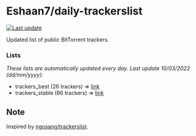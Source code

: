 
# Eshaan7/daily-trackerslist 

[![Last update](https://img.shields.io/badge/Last%20update-10/03/2022-blue.svg)](#)

Updated list of public BitTorrent trackers.

### Lists
*These lists are automatically updated every day. Last update 10/03/2022 (_dd/mm/yyyy_):*

* trackers_best (26 trackers) => [link](https://raw.githubusercontent.com/eshaan7/daily-trackerslist/master/trackers_best.txt)
* trackers_stable (66 trackers) => [link](https://raw.githubusercontent.com/eshaan7/daily-trackerslist/master/trackers_stable.txt)

## Note

Inspired by [ngosang/trackerslist](https://github.com/ngosang/trackerslist).
